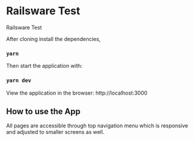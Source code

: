 # Railsware Test

Railsware Test

After cloning install the dependencies,

### `yarn`

Then start the application with:

### `yarn dev`

View the application in the browser: http://localhost:3000

## How to use the App

All pages are accessible through top navigation menu which is responsive and adjusted to smaller screens as well.
